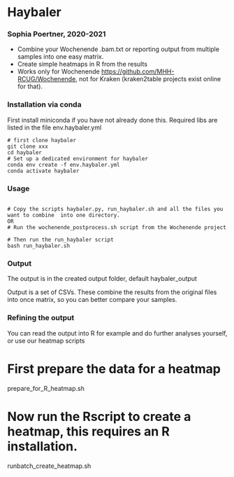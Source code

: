 # Haybaler
### Sophia Poertner, 2020-2021

- Combine your Wochenende .bam.txt or reporting output from multiple samples into one easy matrix.
- Create simple heatmaps in R from the results
- Works only for Wochenende https://github.com/MHH-RCUG/Wochenende, not for Kraken (kraken2table projects exist online for that).


### Installation via conda
First install miniconda if you have not already done this.
Required libs are listed in the file env.haybaler.yml
```
# first clone haybaler
git clone xxx
cd haybaler
# Set up a dedicated environment for haybaler
conda env create -f env.haybaler.yml
conda activate haybaler
```


### Usage

```

# Copy the scripts haybaler.py, run_haybaler.sh and all the files you want to combine  into one directory. 
OR
# Run the wochenende_postprocess.sh script from the Wochenende project

# Then run the run_haybaler script 
bash run_haybaler.sh
```

### Output

The output is in the created output folder, default haybaler_output

Output is a set of CSVs. These combine the results from the original files into once matrix, so you can better compare your samples.


### Refining the output

You can read the output into R for example and do further analyses yourself, or use our heatmap scripts

# First prepare the data for a heatmap
prepare_for_R_heatmap.sh  

# Now run the Rscript to create a heatmap, this requires an R installation.
runbatch_create_heatmap.sh  
